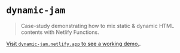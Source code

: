 # `dynamic-jam`

> Case-study demonstrating how to mix static & dynamic HTML contents with Netlify Functions.

[Visit `dynamic-jam.netlify.app` to see a working demo.](https://dynamic-jam.netlify.app/).
